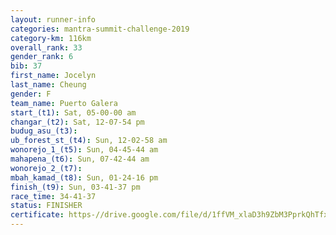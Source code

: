 ```yaml
---
layout: runner-info 
categories: mantra-summit-challenge-2019 
category-km: 116km 
overall_rank: 33
gender_rank: 6
bib: 37
first_name: Jocelyn
last_name: Cheung
gender: F
team_name: Puerto Galera
start_(t1): Sat, 05-00-00 am
changar_(t2): Sat, 12-07-54 pm
budug_asu_(t3): 
ub_forest_st_(t4): Sun, 12-02-58 am
wonorejo_1_(t5): Sun, 04-45-44 am
mahapena_(t6): Sun, 07-42-44 am
wonorejo_2_(t7): 
mbah_kamad_(t8): Sun, 01-24-16 pm
finish_(t9): Sun, 03-41-37 pm
race_time: 34-41-37
status: FINISHER
certificate: https-//drive.google.com/file/d/1ffVM_xlaD3h9ZbM3PprkQhTfx5a28QZa/view?usp=sharing
---
```

